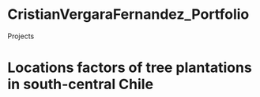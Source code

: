 # CristianVergaraFernandez_Portfolio
Projects

# Locations factors of tree plantations in south-central Chile
